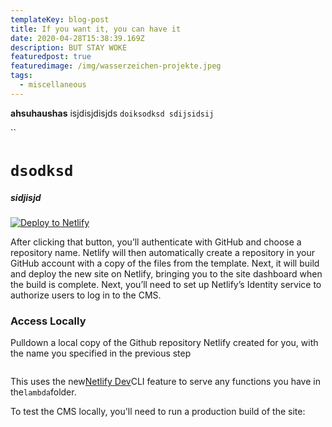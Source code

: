```yaml
---
templateKey: blog-post
title: If you want it, you can have it
date: 2020-04-28T15:38:39.169Z
description: BUT STAY WOKE
featuredpost: true
featuredimage: /img/wasserzeichen-projekte.jpeg
tags:
  - miscellaneous
---
```

**ahsuhaushas** isjdisjdisjds `doiksodksd sdijsidsij`

``

# `dsodksd`

##### sidjisjd

[![Deploy to Netlify](https://camo.githubusercontent.com/be2eb66bb727e25655f1dcff88c2fdca82a77513/68747470733a2f2f7777772e6e65746c6966792e636f6d2f696d672f6465706c6f792f627574746f6e2e737667)](https://app.netlify.com/start/deploy?repository=https://github.com/netlify-templates/gatsby-starter-netlify-cms&stack=cms)

After clicking that button, you’ll authenticate with GitHub and choose a repository name. Netlify will then automatically create a repository in your GitHub account with a copy of the files from the template. Next, it will build and deploy the new site on Netlify, bringing you to the site dashboard when the build is complete. Next, you’ll need to set up Netlify’s Identity service to authorize users to log in to the CMS.

### [](https://github.com/gilesv/gatsby-netlify-cms-poc#access-locally)Access Locally

Pulldown a local copy of the Github repository Netlify created for you, with the name you specified in the previous step

```

```

This uses the new[Netlify Dev](https://www.netlify.com/products/dev/?utm_source=blog&utm_medium=netlifycms&utm_campaign=devex)CLI feature to serve any functions you have in the`lambda`folder.

To test the CMS locally, you'll need to run a production build of the site: